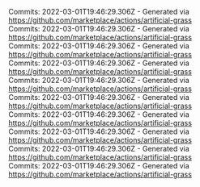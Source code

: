 Commits: 2022-03-01T19:46:29.306Z - Generated via https://github.com/marketplace/actions/artificial-grass
<br>
Commits: 2022-03-01T19:46:29.306Z - Generated via https://github.com/marketplace/actions/artificial-grass
<br>
Commits: 2022-03-01T19:46:29.306Z - Generated via https://github.com/marketplace/actions/artificial-grass
<br>
Commits: 2022-03-01T19:46:29.306Z - Generated via https://github.com/marketplace/actions/artificial-grass
<br>
Commits: 2022-03-01T19:46:29.306Z - Generated via https://github.com/marketplace/actions/artificial-grass
<br>
Commits: 2022-03-01T19:46:29.306Z - Generated via https://github.com/marketplace/actions/artificial-grass
<br>
Commits: 2022-03-01T19:46:29.306Z - Generated via https://github.com/marketplace/actions/artificial-grass
<br>
Commits: 2022-03-01T19:46:29.306Z - Generated via https://github.com/marketplace/actions/artificial-grass
<br>
Commits: 2022-03-01T19:46:29.306Z - Generated via https://github.com/marketplace/actions/artificial-grass
<br>
Commits: 2022-03-01T19:46:29.306Z - Generated via https://github.com/marketplace/actions/artificial-grass
<br>
